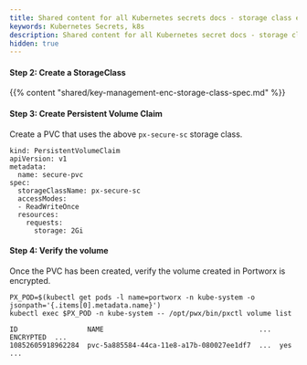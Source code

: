 ```yaml
---
title: Shared content for all Kubernetes secrets docs - storage class encryption
keywords: Kubernetes Secrets, k8s
description: Shared content for all Kubernetes secret docs - storage class encryption
hidden: true
---
```


#### Step 2: Create a StorageClass

{{% content "shared/key-management-enc-storage-class-spec.md" %}}

#### Step 3: Create Persistent Volume Claim
Create a PVC that uses the above `px-secure-sc` storage class.

```text
kind: PersistentVolumeClaim
apiVersion: v1
metadata:
  name: secure-pvc
spec:
  storageClassName: px-secure-sc
  accessModes:
  - ReadWriteOnce
  resources:
    requests:
      storage: 2Gi
```

#### Step 4: Verify the volume
Once the PVC has been created, verify the volume created in Portworx is encrypted.

```text
PX_POD=$(kubectl get pods -l name=portworx -n kube-system -o jsonpath='{.items[0].metadata.name}')
kubectl exec $PX_POD -n kube-system -- /opt/pwx/bin/pxctl volume list
```

```output
ID                 NAME                                      ...  ENCRYPTED  ...
10852605918962284  pvc-5a885584-44ca-11e8-a17b-080027ee1df7  ...  yes        ...
```
